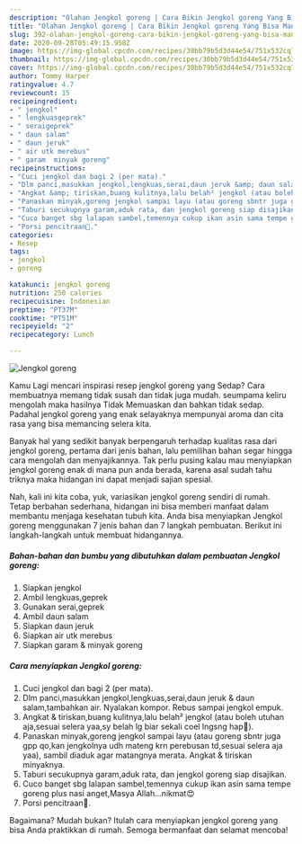 ```yaml
---
description: "Olahan Jengkol goreng | Cara Bikin Jengkol goreng Yang Bisa Manjain Lidah"
title: "Olahan Jengkol goreng | Cara Bikin Jengkol goreng Yang Bisa Manjain Lidah"
slug: 392-olahan-jengkol-goreng-cara-bikin-jengkol-goreng-yang-bisa-manjain-lidah
date: 2020-09-28T05:49:15.958Z
image: https://img-global.cpcdn.com/recipes/30bb79b5d3d44e54/751x532cq70/jengkol-goreng-foto-resep-utama.jpg
thumbnail: https://img-global.cpcdn.com/recipes/30bb79b5d3d44e54/751x532cq70/jengkol-goreng-foto-resep-utama.jpg
cover: https://img-global.cpcdn.com/recipes/30bb79b5d3d44e54/751x532cq70/jengkol-goreng-foto-resep-utama.jpg
author: Tommy Harper
ratingvalue: 4.7
reviewcount: 15
recipeingredient:
- " jengkol"
- " lengkuasgeprek"
- " seraigeprek"
- " daun salam"
- " daun jeruk"
- " air utk merebus"
- " garam  minyak goreng"
recipeinstructions:
- "Cuci jengkol dan bagi 2 (per mata)."
- "Dlm panci,masukkan jengkol,lengkuas,serai,daun jeruk &amp; daun salam,tambahkan air. Nyalakan kompor. Rebus sampai jengkol empuk."
- "Angkat &amp; tiriskan,buang kulitnya,lalu belah² jengkol (atau boleh utuhan aja,sesuai selera yaa,sy belah lg biar sekali coel lngsng hap🤭)."
- "Panaskan minyak,goreng jengkol sampai layu (atau goreng sbntr juga gpp qo,kan jengkolnya udh mateng krn perebusan td,sesuai selera aja yaa), sambil diaduk agar matangnya merata. Angkat &amp; tiriskan minyaknya."
- "Taburi secukupnya garam,aduk rata, dan jengkol goreng siap disajikan."
- "Cuco banget sbg lalapan sambel,temennya cukup ikan asin sama tempe goreng plus nasi anget,Masya Allah...nikmat😍"
- "Porsi pencitraan🤭."
categories:
- Resep
tags:
- jengkol
- goreng

katakunci: jengkol goreng 
nutrition: 250 calories
recipecuisine: Indonesian
preptime: "PT37M"
cooktime: "PT51M"
recipeyield: "2"
recipecategory: Lunch

---
```



![Jengkol goreng](https://img-global.cpcdn.com/recipes/30bb79b5d3d44e54/751x532cq70/jengkol-goreng-foto-resep-utama.jpg)

Kamu Lagi mencari inspirasi resep jengkol goreng yang Sedap? Cara membuatnya memang tidak susah dan tidak juga mudah. seumpama keliru mengolah maka hasilnya Tidak Memuaskan dan bahkan tidak sedap. Padahal jengkol goreng yang enak selayaknya mempunyai aroma dan cita rasa yang bisa memancing selera kita.



Banyak hal yang sedikit banyak berpengaruh terhadap kualitas rasa dari jengkol goreng, pertama dari jenis bahan, lalu pemilihan bahan segar hingga cara mengolah dan menyajikannya. Tak perlu pusing kalau mau menyiapkan jengkol goreng enak di mana pun anda berada, karena asal sudah tahu triknya maka hidangan ini dapat menjadi sajian spesial.


Nah, kali ini kita coba, yuk, variasikan jengkol goreng sendiri di rumah. Tetap berbahan sederhana, hidangan ini bisa memberi manfaat dalam membantu menjaga kesehatan tubuh kita. Anda bisa menyiapkan Jengkol goreng menggunakan 7 jenis bahan dan 7 langkah pembuatan. Berikut ini langkah-langkah untuk membuat hidangannya.

<!--inarticleads1-->

##### Bahan-bahan dan bumbu yang dibutuhkan dalam pembuatan Jengkol goreng:

1. Siapkan  jengkol
1. Ambil  lengkuas,geprek
1. Gunakan  serai,geprek
1. Ambil  daun salam
1. Siapkan  daun jeruk
1. Siapkan  air utk merebus
1. Siapkan  garam &amp; minyak goreng




<!--inarticleads2-->

##### Cara menyiapkan Jengkol goreng:

1. Cuci jengkol dan bagi 2 (per mata).
1. Dlm panci,masukkan jengkol,lengkuas,serai,daun jeruk &amp; daun salam,tambahkan air. Nyalakan kompor. Rebus sampai jengkol empuk.
1. Angkat &amp; tiriskan,buang kulitnya,lalu belah² jengkol (atau boleh utuhan aja,sesuai selera yaa,sy belah lg biar sekali coel lngsng hap🤭).
1. Panaskan minyak,goreng jengkol sampai layu (atau goreng sbntr juga gpp qo,kan jengkolnya udh mateng krn perebusan td,sesuai selera aja yaa), sambil diaduk agar matangnya merata. Angkat &amp; tiriskan minyaknya.
1. Taburi secukupnya garam,aduk rata, dan jengkol goreng siap disajikan.
1. Cuco banget sbg lalapan sambel,temennya cukup ikan asin sama tempe goreng plus nasi anget,Masya Allah...nikmat😍
1. Porsi pencitraan🤭.




Bagaimana? Mudah bukan? Itulah cara menyiapkan jengkol goreng yang bisa Anda praktikkan di rumah. Semoga bermanfaat dan selamat mencoba!
